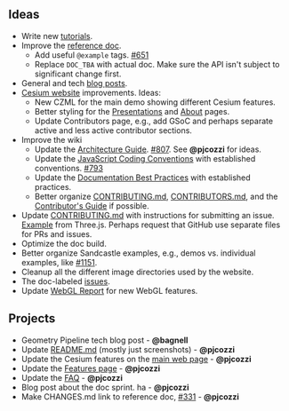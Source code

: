 ## Ideas

* Write new [tutorials](https://github.com/AnalyticalGraphicsInc/cesium/wiki/Tutorials-Details).
* Improve the [reference doc](http://cesium.agi.com/refdoc.html).
   * Add useful `@example` tags. [#651](https://github.com/AnalyticalGraphicsInc/cesium/issues/651)
   * Replace `DOC_TBA` with actual doc.  Make sure the API isn't subject to significant change first.
* General and tech [blog posts](http://cesium.agi.com/blog.html).
* [Cesium website](http://cesium.agi.com/index.html) improvements.  Ideas:
   * New CZML for the main demo showing different Cesium features.
   * Better styling for the [Presentations](http://cesium.agi.com/publications.html) and [About](http://cesium.agi.com/contributors.html) pages.
   * Update Contributors page, e.g., add GSoC and perhaps separate active and less active contributor sections.
* Improve the wiki
   * Update the [Architecture Guide](https://github.com/AnalyticalGraphicsInc/cesium/wiki/Architecture).  [#807](https://github.com/AnalyticalGraphicsInc/cesium/issues/807).  See **@pjcozzi** for ideas.
   * Update the [JavaScript Coding Conventions](https://github.com/AnalyticalGraphicsInc/cesium/wiki/JavaScript-Coding-Conventions) with established conventions.  [#793](https://github.com/AnalyticalGraphicsInc/cesium/issues/793)
   * Update the [Documentation Best Practices](https://github.com/AnalyticalGraphicsInc/cesium/wiki/Documentation-Best-Practices) with established practices.
   * Better organize [CONTRIBUTING.md](https://github.com/AnalyticalGraphicsInc/cesium/blob/master/CONTRIBUTING.md), [CONTRIBUTORS.md](https://github.com/AnalyticalGraphicsInc/cesium/blob/master/CONTRIBUTORS.md), and the [Contributor's Guide](https://github.com/AnalyticalGraphicsInc/cesium/wiki/Contributor%27s-Guide) if possible.
* Update [CONTRIBUTING.md](https://github.com/AnalyticalGraphicsInc/cesium/blob/master/CONTRIBUTING.md) with instructions for submitting an issue.  [Example](https://github.com/mrdoob/three.js/blob/master/CONTRIBUTING.md) from Three.js.  Perhaps request that GitHub use separate files for PRs and issues.
* Optimize the doc build.
* Better organize Sandcastle examples, e.g., demos vs. individual examples, like [#1151](https://github.com/AnalyticalGraphicsInc/cesium/pull/1151).
* Cleanup all the different image directories used by the website.
* The doc-labeled [issues](https://github.com/AnalyticalGraphicsInc/cesium/issues?direction=desc&labels=doc&page=1&sort=updated&state=open).
* Update [WebGL Report](http://webglreport.com/) for new WebGL features.

## Projects

* Geometry Pipeline tech blog post - **@bagnell**
* Update [README.md](https://github.com/AnalyticalGraphicsInc/cesium/blob/master/README.md) (mostly just screenshots) - **@pjcozzi**
* Update the Cesium features on the [main web page](http://cesium.agi.com/) - **@pjcozzi**
* Update the [Features page](http://cesium.agi.com/features.html) - **@pjcozzi**
* Update the [FAQ](http://cesium.agi.com/FAQ.html) - **@pjcozzi**
* Blog post about the doc sprint. ha - **@pjcozzi**
* Make CHANGES.md link to reference doc, [#331](https://github.com/AnalyticalGraphicsInc/cesium/issues/331) - **@pjcozzi**